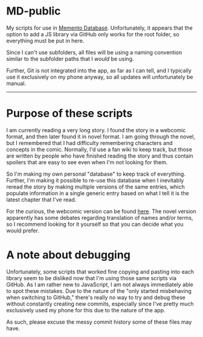 # MD-public

My scripts for use in [Memento Database](https://mementodatabase.com/). Unfortunately, it appears that the option to add a JS library via GitHub only works for the root folder, so everything must be put in here.

Since I can't use subfolders, all files will be using a naming convention similar to the subfolder paths that I *would* be using.

Further, Git is not integrated into the app, as far as I can tell, and I typically use it exclusively on my phone anyway, so all updates will unfortunately be manual.

---

# Purpose of these scripts

I am currently reading a very long story. I found the story in a webcomic format, and then later found it in novel format. I am going through the novel, but I remembered that I had difficulty remembering characters and concepts in the comic. Normally, I'd use a fan wiki to keep track, but those are written by people who have finished reading the story and thus contain spoilers that are easy to see even when I'm not looking for them.

So I'm making my own personal "database" to keep track of everything. Further, I'm making it possible to re-use this database when I inevitably reread the story by making multiple versions of the same entries, which populate information in a single generic entry based on what I tell it is the latest chapter that I've read.

For the curious, the webcomic version can be found [here](https://www.webtoons.com/en/action/omniscient-reader/episode-0-prologue/viewer?title_no=2154&episode_no=1). The novel version apparently has some debates regarding translation of names and/or terms, so I recommend looking for it yourself so that you can decide what you would prefer.

# A note about debugging

Unfortunately, some scripts that worked fine copying and pasting into each library seem to be disliked now that I'm using those same scripts via GitHub. As I am rather new to JavaScript, I am not always immediately able to spot these mistakes. Due to the nature of the "only started misbehaving when switching to GitHub," there's really no way to try and debug these without constantly creating new commits, especially since I've pretty much exclusively used my phone for this due to the nature of the app.

As such, please excuse the messy commit history some of these files may have.
